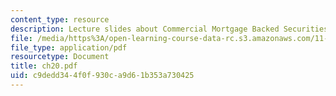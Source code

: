 ```yaml
---
content_type: resource
description: Lecture slides about Commercial Mortgage Backed Securities (CMBS).
file: /media/https%3A/open-learning-course-data-rc.s3.amazonaws.com/11-432j-real-estate-capital-markets-spring-2007/c9dedd344f0f930ca9d61b353a730425_ch20.pdf
file_type: application/pdf
resourcetype: Document
title: ch20.pdf
uid: c9dedd34-4f0f-930c-a9d6-1b353a730425
---
```

